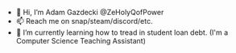 - 👋 Hi, I’m Adam Gazdecki @ZeHolyQofPower 
- 📫 Reach me on snap/steam/discord/etc.
- 🌱 I’m currently learning how to tread in student loan debt. (I'm a Computer Science Teaching Assistant)


<!---
ZeHolyQofPower/ZeHolyQofPower is a ✨ special ✨ repository because its `README.md` (this file) appears on your GitHub profile.
You can click the Preview link to take a look at your changes.
--->
